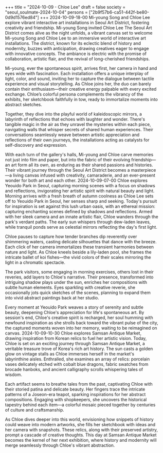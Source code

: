 +++
title = "2024-10-09 - Chloe Lee"
draft = false
society = "seoul_soulmate-2024-10-04"
persons = ["2b9f57b6-ca51-442f-be80-0d9d1576ed84"]
+++
2024-10-09-18-00
Mi-young Song and Chloe Lee explore vibrant interactive art installations in Seoul Art District, fostering creativity and friendship.
Mi-young Song invited Chloe Lee
The Seoul Art District comes alive as the night unfolds, a vibrant canvas set to welcome Mi-young Song and Chloe Lee to an immersive world of interactive art installations. The district, known for its eclectic blend of history and modernity, buzzes with anticipation, drawing creatives eager to engage with innovative concepts. The ambiance is electric with the promise of collaboration, artistic flair, and the revival of long-cherished friendships.

Mi-young, ever the spontaneous spirit, arrives first, her camera in hand and eyes wide with fascination. Each installation offers a unique interplay of light, color, and sound, inviting her to capture the dialogue between tactile experience and visual storytelling. As Chloe joins her, the duo can barely contain their enthusiasm—their creative energy palpable with every excited exchange. Chloe’s colorful persona complements the vibrancy of the exhibits, her sketchbook faithfully in tow, ready to immortalize moments into abstract sketches.

Together, they dive into the playful world of kaleidoscopic mirrors, a labyrinth of reflections that echoes with laughter and wonder. There's tangible magic in the air as they unravel the mysteries within each piece, navigating walls that whisper secrets of shared human experiences. Their conversations seamlessly weave between artistic appreciation and reflections of their own journeys, the installations acting as catalysts for self-discovery and expression.

With each turn of the gallery's halls, Mi-young and Chloe carve memories not just into film and paper, but into the fabric of their evolving friendship—an art form all its own, as enduring as their shared passions and histories. Their vibrant journey through the Seoul Art District becomes a masterpiece—a living canvas infused with creativity, camaraderie, and an ever-present wonder for both art and each other.
2024-10-09-07-00
Chloe explores Yeouido Park in Seoul, capturing morning scenes with a focus on shadows and reflections, invigorating her artistic spirit with natural beauty and light.
Morning arrives with a fresh breath of autumn coolness as Chloe Lee sets off to Yeouido Park in Seoul, her senses sharp and seeking. Today's pursuit for inspiration is set against this lush urban oasis, with an ethereal mission: capturing enchanting scenes defined by shadows and reflections. Armed with her sleek camera and an innate artistic flair, Chloe wanders through the park's verdant paths. The early sun whispers through dew-laden leaves, while tranquil ponds serve as celestial mirrors reflecting the day's first light.

Chloe pauses to capture how tender branches dip reverently over shimmering waters, casting delicate silhouettes that dance with the breeze. Each click of her camera immortalizes these transient harmonies between nature and light. As Chloe kneels beside a lily-laden pool, she frames the intricate ballet of koi fishes—the vivid colors of their scales mirroring the light in a chromatic spectacle. 

The park visitors, some engaging in morning exercises, others lost in their reveries, add layers to Chloe's narrative. Their presence, transformed into intriguing shadow plays under the sun, enriches her compositions with subtle human elements. Eyes sparkling with creative reverie, she occasionally jots quick sketches of the scenes, planning to expand them into vivid abstract paintings back at her studio.

Every moment at Yeouido Park weaves a story of serenity and subtle beauty, deepening Chloe's appreciation for life's spontaneous art. By session's end, Chloe's creative spirit is recharged, her soul humming with newfound inspiration as she strolls back toward the vibrant pulse of the city, the captured moments woven into her memory, waiting to be reimagined on canvas.
2024-10-09-10-30
Chloe explores Samsan Antique Market, drawing inspiration from Korean relics to fuel her artistic vision.
Today, Chloe is set on an exciting journey through Samsan Antique Market, a veritable treasure trove of Korea's rich art history. The sun casts a golden glow on vintage stalls as Chloe immerses herself in the market's labyrinthine aisles. Enthralled, she examines an array of relics: porcelain vases delicately etched with cobalt blue dragons, fabric swatches from brocade hanboks, and ancient calligraphy scrolls whispering tales of wisdom.

Each artifact seems to breathe tales from the past, captivating Chloe with their storied patina and delicate beauty. Her fingers trace the intricate patterns of a Joseon-era teapot, sparking inspirations for her abstract compositions. Engaging with shopkeepers, she uncovers the historical tapestry behind each item—a colorful mosaic pieced together by centuries of culture and craftsmanship. 

As Chloe dives deeper into this world, envisioning how snippets of history could weave into modern artworks, she fills her sketchbook with ideas and her camera with snapshots. These relics, along with their preserved artistry, prompt a cascade of creative thoughts. This day at Samsan Antique Market becomes the kernel of her next exhibition, where history and modernity will merge seamlessly through Chloe's vibrant abstraction.
